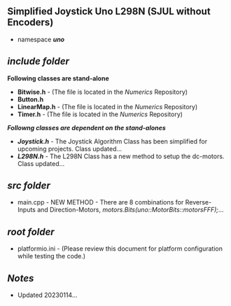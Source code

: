 ## Simplified Joystick Uno L298N (SJUL without Encoders)

- namespace ***uno***

## ***include folder***

**Following classes are stand-alone**
- **Bitwise.h**   - (The file is located in the *Numerics* Repository)
- **Button.h** 
- **LinearMap.h** - (The file is located in the *Numerics* Repository)
- **Timer.h**     - (The file is located in the *Numerics* Repository)

***Followng classes are dependent on the stand-alones***
+ ***Joystick.h***  - The Joystick Algorithm Class has been simplified for upcoming projects. Class updated...
+ ***L298N.h***     - The L298N Class has a new method to setup the dc-motors. Class updated...

## ***src folder***

- main.cpp - NEW METHOD - There are 8 combinations for Reverse-Inputs and Direction-Motors, *motors.Bits(uno::MotorBits::motorsFFF);*...

## ***root folder***

- platformio.ini        - (Please review this document for platform configuration while testing the code.)

## ***Notes***

- Updated 20230114...

